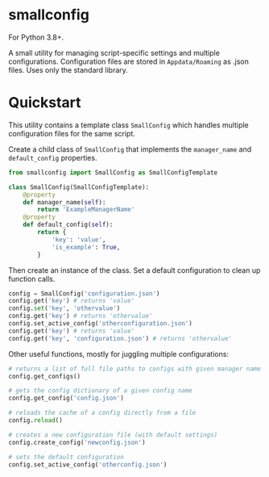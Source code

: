 # smallconfig
For Python 3.8+.

A small utility for managing script-specific settings and multiple
configurations. Configuration files are stored in `Appdata/Roaming` as
.json files. Uses only the standard library.

# Quickstart

This utility contains a template class `SmallConfig` which handles
multiple configuration files for the same script.

Create a child class of `SmallConfig` that implements the
`manager_name` and `default_config` properties.

```python
from smallconfig import SmallConfig as SmallConfigTemplate

class SmallConfig(SmallConfigTemplate):
    @property
    def manager_name(self):
        return 'ExampleManagerName'
    @property
    def default_config(self):
        return {
            'key': 'value',
            'is_example': True,
        }
```

Then create an instance of the class. Set a default configuration to
clean up function calls.

```python
config = SmallConfig('configuration.json')
config.get('key') # returns 'value'
config.set('key', 'othervalue')
config.get('key') # returns 'othervalue'
config.set_active_config('otherconfiguration.json')
config.get('key') # returns 'value'
config.get('key', 'configuration.json') # returns 'othervalue'
```

Other useful functions, mostly for juggling multiple configurations:

```python
# returns a list of full file paths to configs with given manager name
config.get_configs()

# gets the config dictionary of a given config name
config.get_config('config.json')

# reloads the cache of a config directly from a file
config.reload()

# creates a new configuration file (with default settings)
config.create_config('newconfig.json')

# sets the default configuration
config.set_active_config('otherconfig.json')
```
